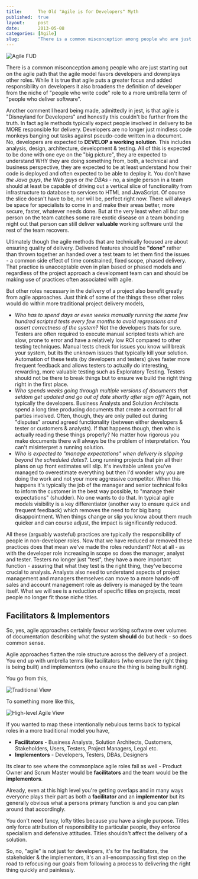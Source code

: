 ```yaml
---
title:      The Old "Agile is for Developers" Myth
published:  true
layout:     post
date:       2013-05-08
categories: [Agile]
slug:       "There is a common misconception among people who are just starting out on the agile path that the agile model favors developers and downplays other roles.  While it is true that agile puts a greater focus and added responsibility on developers it also broadens the definition of developer"
---
```


![Agile FUD](/images/blog/agile-fear.png)

There is a common misconception among people who are just starting out on the agile path that the agile model favors developers and downplays other roles.  While it is true that agile puts a greater focus and added responsibility on developers it also broadens the definition of developer from the niche of "people who write code" role to a more umbrella term of "people who deliver software".

Another comment I heard being made, admittedly in jest, is that agile is "Disneyland for Developers" and honestly this couldn't be further from the truth. In fact agile methods typically expect people involved in delivery to be MORE responsible for delivery.  Developers are no longer just mindless code monkeys banging out tasks against pseudo-code written in a document.  No, developers are expected to __DEVELOP a working solution__.  This includes analysis, design, architecture, development & testing.  All of this is expected to be done with one eye on the "big picture", they are expected to understand WHY they are doing something from, both, a technical and business perspective, they are expected to be at least understand how their code is deployed and often expected to be able to deploy it.  You don't have _the Java guys_, _the Web guys_ or _the DBAs_ - no, a single person in a team should at least be capable of driving out a vertical slice of functionality from infrastructure to database to services to HTML and JavaScript.  Of course the slice doesn't have to be, nor will be, perfect right now. There will always be space for specialists to come in and make their areas better, more secure, faster, whatever needs done.  But at the very least when all but one person on the team catches some rare exotic disease on a team bonding night out that person can still deliver __valuable__ working software until the rest of the team recovers.

Ultimately though the agile methods that are technically focused are about ensuring quality of delivery.  Delivered features should be __"done"__ rather than thrown together an handed over a test team to let them find the issues - a common side effect of time constrained, fixed scope, phased delivery.  That practice is unacceptable even in plan based or phased models and regardless of the project approach a development team can and should be making use of practices often associated with agile.

But other roles necessary in the delivery of a project also benefit greatly from agile approaches.  Just think of some of the things these other roles would do within more traditional project delivery models,

- _Who has to spend days or even weeks manually running the same few hundred scripted tests every few months to avoid regressions and assert correctness of the system?_  Not the developers thats for sure.  Testers are often required to execute manual scripted tests which are slow, prone to error and have a relatively low ROI compared to other testing techniques.  Manual tests check for issues you know will break your system, but its the unknown issues that typically kill your solution.  Automation of these tests (by developers and testers) gives faster more frequent feedback and allows testers to actually do interesting, rewarding, more valuable testing such as Exploratory Testing.  Testers should not be there to break things but to ensure we build the right thing right in the first place.
- _Who spends weeks going through multiple versions of documents that seldom get updated and go out of date shortly after sign off?_  Again, not typically the developers.  Business Analysts and Solution Architects spend a long time producing documents that create a contract for all parties involved.  Often, though, they are only pulled out during "disputes" around agreed functionality (between either developers & tester or customers & analysts).  If that happens though, then who is actually reading these things properly?  No matter how rigorous you make documents there will always be the problem of interpretation.  You can't misinterpret a running solution.
- _Who is expected to "manage expectations" when delivery is slipping beyond the scheduled dates?_.  Long running projects that pin all their plans on up front estimates will slip.  It's inevitable unless you've managed to overestimate everything but then I'd wonder why you are doing the work and not your more aggressive competitor.  When this happens it's typically the job of the manager and senior technical folks to inform the customer in the best way possible, to "manage their expectations" (shudder).  No one wants to do that.  In typical agile models visibility is a key differentiator (another way to ensure quick and frequent feedback) which removes the need to for big bang disappointment.  When things change or slip you know about them much quicker and can course adjust, the impact is significantly reduced.

All these (arguably wasteful) practices are typically the responsibility of people in non-developer roles.  Now that we have reduced or removed these practices does that mean we've made the roles redundant?  Not at all - as with the developer role increasing in scope so does the manager, analyst and tester.  Testers no longer just "test", they have a more important function - assuring that what they test is the right thing, they've become crucial to analysis.  Analysts also need to understand aspects of project management and managers themselves can move to a more hands-off sales and account management role as delivery is managed by the team itself.  What we will see is a reduction of specific titles on projects, most people no longer fit those niche titles.

## Facilitators & Implementors

So, yes, agile approaches certainly favour working software over volumes of documentation describing what the system __should__ do but heck - so does common sense.  

Agile approaches flatten the role structure across the delivery of a project.  You end up with umbrella terms like facilitators (who ensure the right thing is being built) and implementors (who ensure the thing is being built right).  

You go from this,

![Traditional View](/images/blog/traditional-view.png)

To something more like this,

![High-level Agile View](/images/blog/agile-view.png)

If you wanted to map these intentionally nebulous terms back to typical roles in a more traditional model you have,

- __Facilitators__ - Business Analysts, Solution Architects, Customers, Stakeholders, Users, Testers, Project Managers, Legal etc.
- __Implementors__ - Developers, Testers, DBAs, Designers 

Its clear to see where the commonplace agile roles fall as well - Product Owner and Scrum Master would be __facilitators__ and the team would be the __implementors__.

Already, even at this high level you're getting overlaps and in many ways everyone plays their part as both a __facilitator__ and an __implementor__ but its generally obvious what a persons primary function is and you can plan around that accordingly.

You don't need fancy, lofty titles because you have a single purpose. Titles only force attribution of responsibility to particular people, they enforce specialism and defensive attitudes.  Titles shouldn't affect the delivery of a solution.

So, no, "agile" is not just for developers, it's for the facilitators, the stakeholder & the implementors, it's an all-encompassing first step on the road to refocusing our goals from following a process to delivering the right thing quickly and painlessly. 
